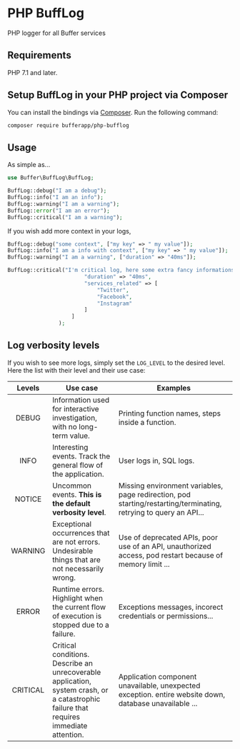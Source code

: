# PHP BuffLog

PHP logger for all Buffer services


## Requirements

PHP 7.1 and later.

## Setup BuffLog in your PHP project via Composer

You can install the bindings via [Composer](http://getcomposer.org/). Run the following command:

```bash
composer require bufferapp/php-bufflog
```

## Usage
As simple as...

```php
use Buffer\BuffLog\BuffLog;

BuffLog::debug("I am a debug");
BuffLog::info("I am an info");
BuffLog::warning("I am a warning");
BuffLog::error("I am an error");
BuffLog::critical("I am a warning");
```

If you wish add more context in your logs, 
```php
BuffLog::debug("some context", ["my key" => " my value"]);
BuffLog::info("I am a info with context", ["my key" => " my value"]);
BuffLog::warning("I am a warning", ["duration" => "40ms"]);

BuffLog::critical("I'm critical log, here some extra fancy informations", [
                        "duration" => "40ms",
                        "services_related" => [
                            "Twitter",
                            "Facebook",
                            "Instagram"
                        ]
                    ]
                );
```

## Log verbosity levels

If you wish to see more logs, simply set the `LOG_LEVEL` to the desired level. Here the list with their level and their use case:

| Levels  | Use case  | Examples  |
|:-:|---|---|
| DEBUG  | Information used for interactive investigation, with no long-term value.| Printing function names, steps inside a function. |
| INFO | Interesting events. Track the general flow of the application. | User logs in, SQL logs. |
| NOTICE | Uncommon events. **This is the default verbosity level**. |  Missing environment variables, page redirection, pod starting/restarting/terminating, retrying to query an API... |
| WARNING | Exceptional occurrences that are not errors. Undesirable things that are not necessarily wrong. | Use of deprecated APIs,  poor use of an API, unauthorized access, pod restart because of memory limit ... |
| ERROR | Runtime errors. Highlight when the current flow of execution is stopped due to a failure. | Exceptions messages, incorect credentials or permissions...  |
| CRITICAL  | Critical conditions. Describe an unrecoverable application, system crash, or a catastrophic failure that requires immediate attention.  | Application component unavailable, unexpected exception. entire website down, database unavailable ...|
